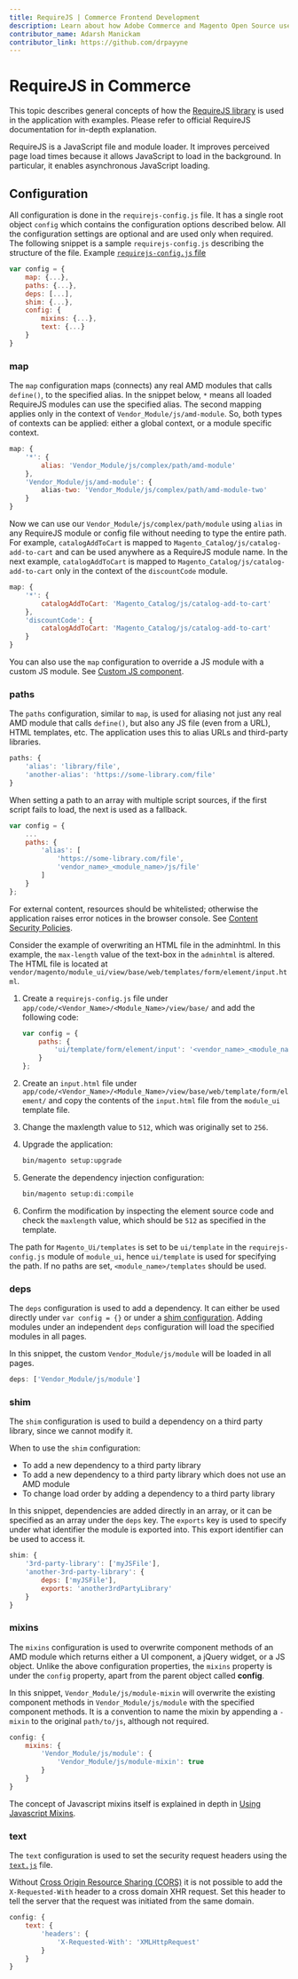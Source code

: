 ```yaml
---
title: RequireJS | Commerce Frontend Development 
description: Learn about how Adobe Commerce and Magento Open Source use the RequireJS library.
contributor_name: Adarsh Manickam
contributor_link: https://github.com/drpayyne
---
```


# RequireJS in Commerce

This topic describes general concepts of how the [RequireJS library](http://requirejs.org) is used in the application with examples. Please refer to official RequireJS documentation for in-depth explanation.

RequireJS is a JavaScript file and module loader. It improves perceived page load times because it allows JavaScript to load in the background. In particular, it enables asynchronous JavaScript loading.

## Configuration

All configuration is done in the `requirejs-config.js` file. It has a single root object `config` which contains the configuration options described below. All the configuration settings are optional and are used only when required. The following snippet is a sample `requirejs-config.js` describing the structure of the file. Example [`requirejs-config.js` file](https://github.com/magento/magento2/blob/2.4/app/code/Magento/Theme/view/base/requirejs-config.js)

```javascript
var config = {
    map: {...},
    paths: {...},
    deps: [...],
    shim: {...},
    config: {
        mixins: {...},
        text: {...}
    }
}
```

### map

The `map` configuration maps (connects) any real AMD modules that calls `define()`, to the specified alias. In the snippet below, `*` means all loaded RequireJS modules can use the specified alias. The second mapping applies only in the context of `Vendor_Module/js/amd-module`. So, both types of contexts can be applied: either a global context, or a module specific context.

```javascript
map: {
    '*': {
        alias: 'Vendor_Module/js/complex/path/amd-module'
    },
    'Vendor_Module/js/amd-module': {
        alias-two: 'Vendor_Module/js/complex/path/amd-module-two'
    }
}
```

Now we can use our `Vendor_Module/js/complex/path/module` using `alias` in any RequireJS module or config file without needing to type the entire path. For example, `catalogAddToCart` is mapped to `Magento_Catalog/js/catalog-add-to-cart` and can be used anywhere as a RequireJS module name. In the next example, `catalogAddToCart` is mapped to `Magento_Catalog/js/catalog-add-to-cart` only in the context of the `discountCode` module.

```javascript
map: {
    '*': {
        catalogAddToCart: 'Magento_Catalog/js/catalog-add-to-cart'
    },
    'discountCode': {
        catalogAddToCart: 'Magento_Catalog/js/catalog-add-to-cart'
    }
}
```

<InlineAlert variant="success" slots="text" />

You can also use the `map` configuration to override a JS module with a custom JS module. See [Custom JS component](custom.md#replace-a-default-component).

### paths

The `paths` configuration, similar to `map`, is used for aliasing not just any real AMD module that calls `define()`, but also any JS file (even from a URL), HTML templates, etc. The application uses this to alias URLs and third-party libraries.

```javascript
paths: {
    'alias': 'library/file',
    'another-alias': 'https://some-library.com/file'
}
```

<InlineAlert variant="info" slots="text" />

When setting a path to an array with multiple script sources, if the first script fails to load, the next is used as a fallback.

```javascript
var config = {
    ...
    paths: {
        'alias': [
            'https://some-library.com/file',
            'vendor_name>_<module_name>/js/file'
        ]
    }
};
```

For external content, resources should be whitelisted; otherwise the application raises error notices in the browser console. See [Content Security Policies](https://developer.adobe.com/commerce/php/development/security/content-security-policies/).

Consider the example of overwriting an HTML file in the adminhtml.
In this example, the `max-length` value of the text-box in the `adminhtml` is altered. The HTML file is located at `vendor/magento/module_ui/view/base/web/templates/form/element/input.html`.

1. Create a `requirejs-config.js` file under `app/code/<Vendor_Name>/<Module_Name>/view/base/` and add the following code:

    ```javascript
    var config = {
        paths: {
            'ui/template/form/element/input': '<vendor_name>_<module_name>/template/form/element/input'
        }
    };
    ```

1. Create an `input.html` file under `app/code/<Vendor_Name>/<Module_Name>/view/base/web/template/form/element/` and copy the contents of the `input.html` file from the `module_ui` template file.
1. Change the maxlength value to `512`, which was originally set to `256`.
1. Upgrade the application:

   ```bash
   bin/magento setup:upgrade
   ```

1. Generate the dependency injection configuration:

   ```bash
   bin/magento setup:di:compile
   ```

1. Confirm the modification by inspecting the element source code and check the `maxlength` value, which should be `512` as specified in the template.

<InlineAlert variant="info" slots="text" />

The path for `Magento_Ui/templates` is set to be `ui/template` in the `requirejs-config.js` module of `module_ui`, hence `ui/template` is used for specifying the path. If no paths are set, `<module_name>/templates` should be used.

### deps

The `deps` configuration is used to add a dependency. It can either be used directly under `var config = {}` or under a [shim configuration](#shim). Adding modules under an independent `deps` configuration will load the specified modules in all pages.

In this snippet, the custom `Vendor_Module/js/module` will be loaded in all pages.

```javascript
deps: ['Vendor_Module/js/module']
```

### shim

The `shim` configuration is used to build a dependency on a third party library, since we cannot modify it.

When to use the `shim` configuration:

-  To add a new dependency to a third party library
-  To add a new dependency to a third party library which does not use an AMD module
-  To change load order by adding a dependency to a third party library

In this snippet, dependencies are added directly in an array, or it can be specified as an array under the `deps` key. The `exports` key is used to specify under what identifier the module is exported into. This export identifier can be used to access it.

```javascript
shim: {
    '3rd-party-library': ['myJSFile'],
    'another-3rd-party-library': {
        deps: ['myJSFile'],
        exports: 'another3rdPartyLibrary'
    }
}
```

### mixins

The `mixins` configuration is used to overwrite component methods of an AMD module which returns either a UI component, a jQuery widget, or a JS object. Unlike the above configuration properties, the `mixins` property is under the `config` property, apart from the parent object called **config**.

In this snippet, `Vendor_Module/js/module-mixin` will overwrite the existing component methods in `Vendor_Module/js/module` with the specified component methods. It is a convention to name the mixin by appending a `-mixin` to the original `path/to/js`, although not required.

```javascript
config: {
    mixins: {
        'Vendor_Module/js/module': {
            'Vendor_Module/js/module-mixin': true
        }
    }
}
```

The concept of Javascript mixins itself is explained in depth in [Using Javascript Mixins](mixins.md).

### text

The `text` configuration is used to set the security request headers using the [`text.js`](https://github.com/magento/magento2/blob/2.4/lib/web/mage/requirejs/text.js) file.

Without [Cross Origin Resource Sharing (CORS)](https://en.wikipedia.org/wiki/Cross-origin_resource_sharing) it is not possible to add the `X-Requested-With` header to a cross domain XHR request. Set this header to tell the server that the request was initiated from the same domain.

```javascript
config: {
    text: {
        'headers': {
            'X-Requested-With': 'XMLHttpRequest'
        }
    }
}
```
